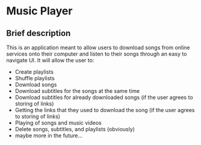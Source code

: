 # Music Player
## Brief description
This is an application meant to allow users to download songs from online services onto their computer and listen to their songs through an easy to navigate UI.
It will allow the user to:
- Create playlists
- Shuffle playlists
- Download songs
- Download subtitles for the songs at the same time
- Download subtitles for already downloaded songs (if the user agrees to storing of links)
- Getting the links that they used to download the song (if the user agrees to storing of links)
- Playing of songs and music videos
- Delete songs, subtitles, and playlists (obviously)
- maybe more in the future...
